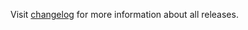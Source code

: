 Visit [changelog] for more information about all releases.

<!-- Links -->

[changelog]: https://github.com/getlost-js/getlost/blob/main/docs/CHANGELOG.md
